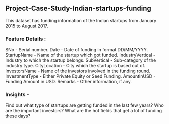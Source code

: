 ## Project-Case-Study-Indian-startups-funding
This dataset has funding information of the Indian startups from January 2015 to August 2017.
### Feature Details :
SNo - Serial number.
Date - Date of funding in format DD/MM/YYYY.
StartupName - Name of the startup which got funded.
IndustryVertical - Industry to which the startup belongs.
SubVertical - Sub-category of the industry type.
CityLocation - City which the startup is based out of.
InvestorsName - Name of the investors involved in the funding round.
InvestmentType - Either Private Equity or Seed Funding.
AmountInUSD - Funding Amount in USD.
Remarks - Other information, if any.
### Insights -
Find out what type of startups are getting funded in the last few years?
Who are the important investors?
What are the hot fields that get a lot of funding these days?
